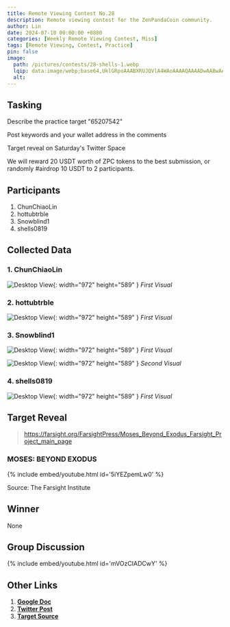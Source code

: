 ```yaml
---
title: Remote Viewing Contest No.28
description: Remote viewing contest for the ZenPandaCoin community.
author: Lin
date: 2024-07-10 00:00:00 +0800
categories: [Weekly Remote Viewing Contest, Miss]
tags: [Remote Viewing, Contest, Practice]
pin: false
image:
  path: /pictures/contests/28-shells-1.webp
  lqip: data:image/webp;base64,UklGRpoAAABXRUJQVlA4WAoAAAAQAAAADwAABwAAQUxQSDIAAAARL0AmbZurmr57yyIiqE8oiG0bejIYEQTgqiDA9vqnsUSI6H+oAERp2HZ65qP/VIAWAFZQOCBCAAAA8AEAnQEqEAAIAAVAfCWkAALp8sF8rgRgAP7o9FDvMCkMde9PK7euH5M1m6VWoDXf2FkP3BqV0ZYbO6NA/VFIAAAA
  alt:
---
```


## Tasking

Describe the practice target "65207542"

Post keywords and your wallet address in the comments

Target reveal on Saturday's Twitter Space

We will reward 20 USDT worth of ZPC tokens to the best submission, or randomly #airdrop 10 USDT to 2 participants.


## Participants

1. ChunChiaoLin
2. hottubtrble
3. Snowblind1
4. shells0819


## Collected Data

### 1. ChunChiaoLin

![Desktop View](/pictures/contests/28-lin-1.webp){: width="972" height="589" }
_First Visual_

### 2. hottubtrble

![Desktop View](/pictures/contests/28-jeff-1.webp){: width="972" height="589" }
_First Visual_

### 3. Snowblind1

![Desktop View](/pictures/contests/28-snowblind-1.webp){: width="972" height="589" }
_First Visual_

![Desktop View](/pictures/contests/28-snowblind-2.webp){: width="972" height="589" }
_Second Visual_

### 4. shells0819

![Desktop View](/pictures/contests/28-shells-1.webp){: width="972" height="589" }
_First Visual_


## Target Reveal

> https://farsight.org/FarsightPress/Moses_Beyond_Exodus_Farsight_Project_main_page


### MOSES: BEYOND EXODUS

{% include embed/youtube.html id='5iYEZpemLw0' %}

Source: The Farsight Institute


## Winner

None


## Group Discussion

{% include embed/youtube.html id='mVOzCIADCwY' %}


## Other Links

1. [**Google Doc**][Google Doc]
2. [**Twitter Post**][Twitter Post]
3. [**Target Source**][Target Source]


[Google Doc]: https://docs.google.com/document/d/1ur6RUU67IpQOLqVRcAgnuIin6GAG4dYa-mkrm29Jpcs/edit
[Twitter Post]: https://x.com/ZenPandaCoin/status/1810748784311463956
[Target Source]: https://www.farsightprime.com/moses-beyond-exodus/videos/moses-main-movie